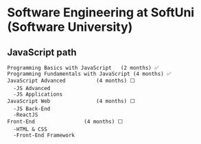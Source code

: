 # Software Engineering at SoftUni (Software University)

## JavaScript path

```
Programming Basics with JavaScript	 (2 months)	✅
Programming Fundamentals with JavaScript (4 months)	✅
JavaScript Advanced	 		 (4 months)	⬜️
  -JS Advanced
  -JS Applications
JavaScript Web     			 (4 months)	⬜️
  -JS Back-End
  -ReactJS
Front-End				 (4 months)	⬜️
  -HTML & CSS
  -Front-End Framework
```

